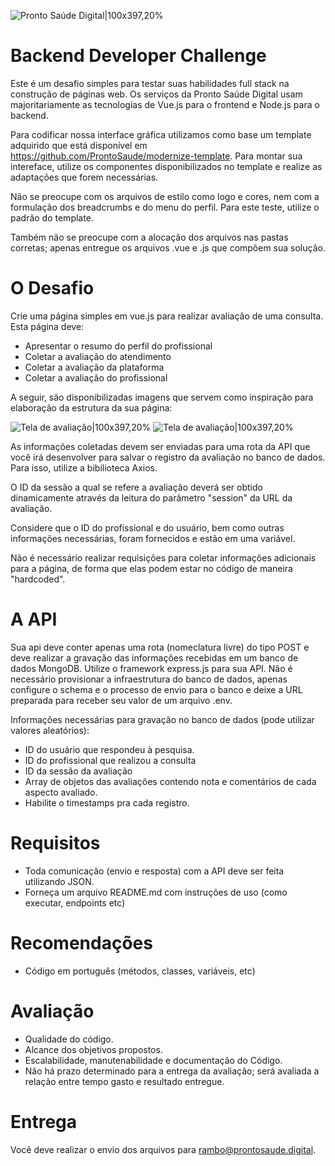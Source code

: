![Pronto Saúde Digital|100x397,20%](https://i.imgur.com/ufUaJO5.png)

# Backend Developer Challenge
Este é um desafio simples para testar suas habilidades full stack na construção de páginas web.
Os serviços da Pronto Saúde Digital usam majoritariamente as tecnologias de Vue.js para o frontend e Node.js para o backend.

Para codificar nossa interface gráfica utilizamos como base um template adquirido que está disponível em https://github.com/ProntoSaude/modernize-template. Para montar sua intereface, utilize os componentes disponibilizados no template e realize as adaptações que forem necessárias.

Não se preocupe com os arquivos de estilo como logo e cores, nem com a formulação dos breadcrumbs e do menu do perfil. Para este teste, utilize o padrão do template.

Também não se preocupe com a alocação dos arquivos nas pastas corretas; apenas entregue os arquivos .vue e .js que compõem sua solução.

# O Desafio
Crie uma página simples em vue.js para realizar avaliação de uma consulta. Esta página deve:
- Apresentar o resumo do perfil do profissional
- Coletar a avaliação do atendimento
- Coletar a avaliação da plataforma
- Coletar a avaliação do profissional

A seguir, são disponibilizadas imagens que servem como inspiração para elaboração da estrutura da sua página:

![Tela de avaliação|100x397,20%](https://i.imgur.com/B8ghWnF.png)
![Tela de avaliação|100x397,20%](https://i.imgur.com/X7eHCpM.png)

As informações coletadas devem ser enviadas para uma rota da API que você irá desenvolver para salvar o registro da avaliação no banco de dados. Para isso, utilize a bibilioteca Axios. 

O ID da sessão a qual se refere a avaliação deverá ser obtido dinamicamente através da leitura do parâmetro "session" da URL da avaliação.

Considere que o ID do profissional e do usuário, bem como outras informações necessárias, foram fornecidos e estão em uma variável.

Não é necessário realizar requisições para coletar informações adicionais para a página, de forma que elas podem estar no código de maneira "hardcoded".

# A API

Sua api deve conter apenas uma rota (nomeclatura livre) do tipo POST e deve realizar a gravação das informações recebidas em um banco de dados MongoDB. Utilize o framework express.js para sua API. Não é necessário provisionar a infraestrutura do banco de dados, apenas configure o schema e o processo de envio para o banco e deixe a URL preparada para receber seu valor de um arquivo .env.

Informações necessárias para gravação no banco de dados (pode utilizar valores aleatórios):

- ID do usuário que respondeu à pesquisa.
- ID do profissional que realizou a consulta
- ID da sessão da avaliação
- Array de objetos das avaliações contendo nota e comentários de cada aspecto avaliado.
- Habilite o timestamps pra cada registro.

# Requisitos
- Toda comunicação (envio e resposta) com a API deve ser feita utilizando JSON.
- Forneça um arquivo README.md com instruções de uso (como executar, endpoints etc)

# Recomendações
- Código em português (métodos, classes, variáveis, etc)

# Avaliação
- Qualidade do código.
- Alcance dos objetivos propostos.
- Escalabilidade, manutenabilidade e documentação do Código.
- Não há prazo determinado para a entrega da avaliação; será avaliada a relação entre tempo gasto e resultado entregue.

# Entrega
Você deve realizar o envio dos arquivos para rambo@prontosaude.digital.

